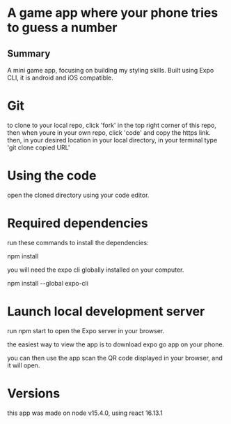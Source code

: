 # A game app where your phone tries to guess a number

## Summary

A mini game app, focusing on building my styling skills. Built using Expo CLI, it is android and iOS compatible.

# Git

to clone to your local repo, click 'fork' in the top right corner of this repo, then when youre in your own repo, click
'code' and copy the https link. then, in your desired location
in your local directory, in your terminal type
'git clone copied URL'

# Using the code

open the cloned directory using your code editor.

# Required dependencies

run these commands to install the dependencies:

npm install

you will need the expo cli globally installed on your computer.

npm install --global expo-cli

# Launch local development server

run npm start to open the Expo server in your browser.

the easiest way to view the app is to download expo go app on your phone.

you can then use the app scan the QR code displayed in your browser, and it will open.

# Versions

this app was made on node v15.4.0, using react 16.13.1
